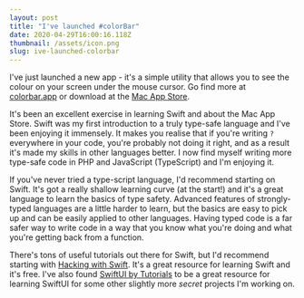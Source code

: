 ```yaml
---
layout: post
title: "I've launched #colorBar"
date: 2020-04-29T16:00:16.118Z
thumbnail: /assets/icon.png
slug: ive-launched-colorbar
---
```

I've just launched a new app - it's a simple utility that allows you to see the colour on your screen under the mouse cursor. Go find more at [colorbar.app](https://colorbar.app) or download at the [Mac App Store](https://apps.apple.com/us/app/colorbar/id1510408002).

It's been an excellent exercise in learning Swift and about the Mac App Store. Swift was my first introduction to a truly type-safe language and I've been enjoying it immensely. It makes you realise that if you're writing `?` everywhere in your code, you're probably not doing it right, and as a result it's made my skills in other languages better. I now find myself writing more type-safe code in PHP and JavaScript (TypeScript) and I'm enjoying it.

If you've never tried a type-script language, I'd recommend starting on Swift. It's got a really shallow learning curve (at the start!) and it's a great language to learn the basics of type safety. Advanced features of strongly-typed languages are a little harder to learn, but the basics are easy to pick up and can be easily applied to other languages. Having typed code is a far safer way to write code in a way that you know what you're doing and what you're getting back from a function.

There's tons of useful tutorials out there for Swift, but I'd recommend starting with [Hacking with Swift](https://www.hackingwithswift.com/). It's a great resource for learning Swift and it's free. I've also found [SwiftUI by Tutorials](https://www.hackingwithswift.com/books/ios-swiftui) to be a great resource for learning SwiftUI for some other slightly more _secret_ projects I'm working on.